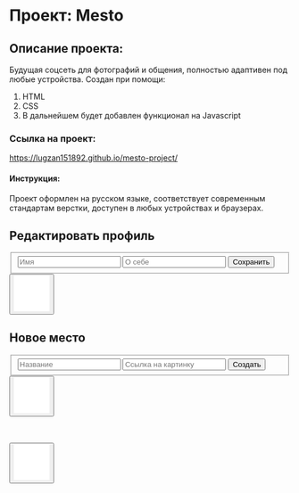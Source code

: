 # Проект: Mesto

## Описание проекта:

Будущая соцсеть для фотографий и общения, полностью адаптивен под любые устройства.
Создан при помощи:
1. HTML
2. CSS
3. В дальнейшем будет добавлен функционал на Javascript

### Ссылка на проект:
https://lugzan151892.github.io/mesto-project/

#### Инструкция:

Проект оформлен на русском языке, соответствует современным стандартам верстки, доступен в любых устройствах и браузерах.

<section class="popup">
        <div class="popup__window">            
            <form name="popup-form" class="popup__form">
                <h2 class="popup__title">Редактировать профиль</h2>
                <fieldset class="popup__inputs">
                    <input class="popup__input" type="text" id="popup-name" name="name" placeholder="Имя">
                    <input class="popup__input" type="text" id="popup-about" name="about" placeholder="О себе">
                    <input type="submit" class="popup__submit" value="Сохранить">
                </fieldset>
                <button class="popup__button" aria-label="Кнопка закрыть" type="button">
                    <img src="./blocks/popup/images/popup__close-icon.svg" alt="Кнопка закрыть" class="popup__close-icon">
                </button>
            </form>
        </div>
    </section>
    <section class="popup-place">
        <div class="popup-place__window">            
            <form name="popup-place-form" class="popup-place__form">
                <h2 class="popup-place__title">Новое место</h2>
                <fieldset class="popup-place__inputs">
                    <input class="popup-place__input" type="text" id="popup-place-name" name="name" placeholder="Название">
                    <input class="popup-place__input" type="url" id="popup-link" name="link" placeholder="Ссылка на картинку">
                    <input type="submit" class="popup-place__submit" value="Создать">
                </fieldset>
                <button class="popup-place__button" aria-label="Кнопка закрыть" type="button">
                    <img src="./blocks/popup/images/popup__close-icon.svg" alt="Кнопка закрыть" class="popup-place__close-icon">
                </button>
            </form>
        </div>
    </section>
    <section class="popup-place-img">
        <div class="popup-place-img__window">            
            <img src="https://pictures.s3.yandex.net/frontend-developer/cards-compressed/arkhyz.jpg" alt="" class="popup-place-img__image">
            <h2 class="popup-place-img__title"></h2>
            <button class="popup-place-img__button" aria-label="Кнопка закрыть" type="button">
                <img src="./blocks/popup/images/popup__close-icon.svg" alt="Кнопка закрыть" class="popup-place-img__close-icon">
            </button>
        </div>
    </section>